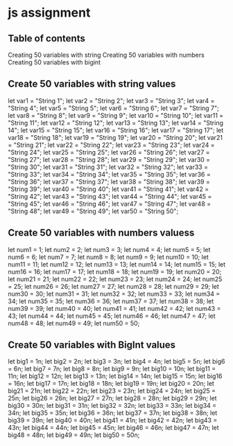 # js assignment

## Table of contents
Creating 50 variables with string
Creating 50 variables with numbers
Creating 50 variables with bigint

## Create 50 variables with string values
let var1 = "String 1";
let var2 = "String 2";
let var3 = "String 3";
let var4 = "String 4";
let var5 = "String 5";
let var6 = "String 6";
let var7 = "String 7";
let var8 = "String 8";
let var9 = "String 9";
let var10 = "String 10";
let var11 = "String 11";
let var12 = "String 12";
let var13 = "String 13";
let var14 = "String 14";
let var15 = "String 15";
let var16 = "String 16";
let var17 = "String 17";
let var18 = "String 18";
let var19 = "String 19";
let var20 = "String 20";
let var21 = "String 21";
let var22 = "String 22";
let var23 = "String 23";
let var24 = "String 24";
let var25 = "String 25";
let var26 = "String 26";
let var27 = "String 27";
let var28 = "String 28";
let var29 = "String 29";
let var30 = "String 30";
let var31 = "String 31";
let var32 = "String 32";
let var33 = "String 33";
let var34 = "String 34";
let var35 = "String 35";
let var36 = "String 36";
let var37 = "String 37";
let var38 = "String 38";
let var39 = "String 39";
let var40 = "String 40";
let var41 = "String 41";
let var42 = "String 42";
let var43 = "String 43";
let var44 = "String 44";
let var45 = "String 45";
let var46 = "String 46";
let var47 = "String 47";
let var48 = "String 48";
let var49 = "String 49";
let var50 = "String 50";

## Create 50 variables with numbers valuess
let num1 = 1;
let num2 = 2;
let num3 = 3;
let num4 = 4;
let num5 = 5;
let num6 = 6;
let num7 = 7;
let num8 = 8;
let num9 = 9;
let num10 = 10;
let num11 = 11;
let num12 = 12;
let num13 = 13;
let num14 = 14;
let num15 = 15;
let num16 = 16;
let num17 = 17;
let num18 = 18;
let num19 = 19;
let num20 = 20;
let num21 = 21;
let num22 = 22;
let num23 = 23;
let num24 = 24;
let num25 = 25;
let num26 = 26;
let num27 = 27;
let num28 = 28;
let num29 = 29;
let num30 = 30;
let num31 = 31;
let num32 = 32;
let num33 = 33;
let num34 = 34;
let num35 = 35;
let num36 = 36;
let num37 = 37;
let num38 = 38;
let num39 = 39;
let num40 = 40;
let num41 = 41;
let num42 = 42;
let num43 = 43;
let num44 = 44;
let num45 = 45;
let num46 = 46;
let num47 = 47;
let num48 = 48;
let num49 = 49;
let num50 = 50;

## Create 50 variables with BigInt values
let big1 = 1n;
let big2 = 2n;
let big3 = 3n;
let big4 = 4n;
let big5 = 5n;
let big6 = 6n;
let big7 = 7n;
let big8 = 8n;
let big9 = 9n;
let big10 = 10n;
let big11 = 11n;
let big12 = 12n;
let big13 = 13n;
let big14 = 14n;
let big15 = 15n;
let big16 = 16n;
let big17 = 17n;
let big18 = 18n;
let big19 = 19n;
let big20 = 20n;
let big21 = 21n;
let big22 = 22n;
let big23 = 23n;
let big24 = 24n;
let big25 = 25n;
let big26 = 26n;
let big27 = 27n;
let big28 = 28n;
let big29 = 29n;
let big30 = 30n;
let big31 = 31n;
let big32 = 32n;
let big33 = 33n;
let big34 = 34n;
let big35 = 35n;
let big36 = 36n;
let big37 = 37n;
let big38 = 38n;
let big39 = 39n;
let big40 = 40n;
let big41 = 41n;
let big42 = 42n;
let big43 = 43n;
let big44 = 44n;
let big45 = 45n;
let big46 = 46n;
let big47 = 47n;
let big48 = 48n;
let big49 = 49n;
let big50 = 50n;
